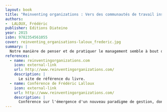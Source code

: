 ```yaml
---
layout: book
title: "Reinventing organizations : Vers des communautés de travail inspirées"
authors:
-  LALOUX, Frédéric
publisher: Editions Diateino
year: 2015
isbn: 9782354561055
cover: reinventing_organisations-laloux_frederic.jpg
summary: |
  Notre manière de penser et de pratiquer le management semble à bout de souffle. Nombreux sont ceux qui rêvent de tout plaquer, se sentant étouffer lentement dans des lieux de travail sans vie. Dans ce livre révolutionnaire, Frédéric Laloux ouvre des perspectives étonnantes. Il montre qu'à chaque fois que l'humanité est entrée dans une nouvelle ère de développement, elle a inventé une façon inédite de penser le management. C'est ce qui semble se passer à l'heure actuelle : visible pour ceux qui cherchent à le voir, un nouveau modèle d'organisation est en train d'émerger, porteur de sens, d'enthousiasme et d'authenticité. II ne s'agit pas d'un modèle théorique ou d'une utopie. Reinventing Organizations se base sur une recherche rigoureuse d'organisations pionnières qui fonctionnent déjà sur des schémas novateurs. Si vous êtes dirigeant ou créateur d'entreprise, manager, coach ou consultant, vous trouverez ici de nombreux conseils pratiques, exemples et histoires inspirantes pour imaginer, concrètement, l'étape suivante de votre entreprise.
references:
  - name: reinventingorganizations.com
    icon: external-link
    url: http://www.reinventingorganizations.com/
    description: |
      Le site de référence du livre.
  - name: Conférence de Frédéric Lalloux
    icon: external-link
    url: http://www.reinventingorganizations.com/
    description: |
      Conférence sur l'émergence d'un nouveau paradigme de gestion, donné le 14 mars 2014 au Studio 1 à Flagey à l'occasion du lancement du livre "Reinventing Organizations".
---
```


